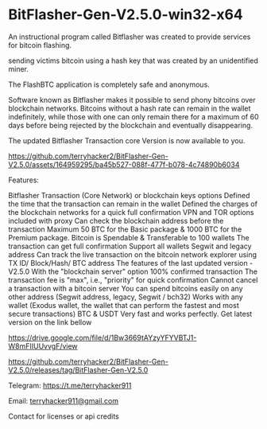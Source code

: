 # BitFlasher-Gen-V2.5.0-win32-x64
An instructional program called Bitflasher was created to provide services for bitcoin flashing.

sending victims bitcoin using a hash key that was created by an unidentified miner.

The FlashBTC application is completely safe and anonymous.

Software known as Bitflasher makes it possible to send phony bitcoins over blockchain networks. Bitcoins without a hash rate can remain in the wallet indefinitely, while those with one can only remain there for a maximum of 60 days before being rejected by the blockchain and eventually disappearing.

The updated Bitflasher Transaction core Version is now available to you.



https://github.com/terryhacker2/BitFlasher-Gen-V2.5.0/assets/164959295/ba45b527-088f-477f-b078-4c74890b6034




Features:

Bitflasher Transaction (Core Network) or blockchain keys options
Defined the time that the transaction can remain in the wallet
Defined the charges of the blockchain networks for a quick full confirmation
VPN and TOR options included with proxy
Can check the blockchain address before the transaction
Maximum 50 BTC for the Basic package & 1000 BTC for the Premium package.
Bitcoin is Spendable & Transferable to 100 wallets
The transaction can get full confirmation
Support all wallets
Segwit and legacy address
Can track the live transaction on the bitcoin network explorer using TX ID/ Block/Hash/ BTC address
The features of the last updated version -V2.5.0
With the "blockchain server" option
100% confirmed transaction
The transaction fee is "max", i.e., "priority" for quick confirmation
Cannot cancel a transaction with a bitcoin server
You can spend bitcoins easily on any other address (Segwit address, legacy, Segwit / bch32)
Works with any wallet (Exodus wallet, the wallet that can perform the fastest and most secure transactions)
BTC & USDT
Very fast and works perfectly.
Get latest version on the link bellow

https://drive.google.com/file/d/1Bw3669tAYzyYFYVBTJ1-W8mFIIUUvvgF/view

https://github.com/terryhacker2/BitFlasher-Gen-V2.5.0/releases/tag/BitFlasher-Gen-V2.5.0


Telegram: https://t.me/terryhacker911


Email: terryhacker911@gmail.com


Contact for licenses or api credits




